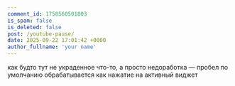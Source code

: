 ```yaml
---
comment_id: 1758560501803
is_spam: false
is_deleted: false
post: /youtube-pause/
date: 2025-09-22 17:01:42 +0000
author_fullname: 'your name'
---
```


как будто тут не украденное что-то, а просто недоработка — пробел по умолчанию обрабатывается как нажатие на активный виджет
